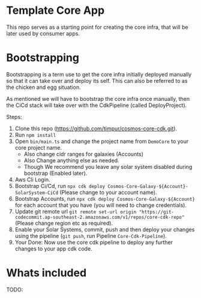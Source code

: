 # Template Core App

This repo serves as a starting point for creating the core infra, that will be later used by consumer apps.

# Bootstrapping

Bootstrapping is a term use to get the core infra initially deployed manually so that it can take over and deploy its self. This can also be referred to as the chicken and egg situation.

As mentioned we will have to bootstrap the core infra once manually, then the CiCd stack will take over with the CdkPipeline (called DeployProject).

Steps:

1. Clone this repo (https://github.com/timpur/cosmos-core-cdk.git).
2. Run `npm install`
3. Open `bin/main.ts` and change the project name from `DemoCore` to your core project name.
   - Also change cidr ranges for galaxies (Accounts)
   - Also Change anything else as needed.
   - Though We recommend you leave any solar system disabled during bootstrap (Enabled later).
4. Aws Cli Login.
5. Bootstrap Ci/Cd, run `npx cdk deploy Cosmos-Core-Galaxy-${Account}-SolarSystem-CiCd` (Please change to your account name).
6. Bootstrap Accounts, run `npx cdk deploy Cosmos-Core-Galaxy-${Account}` for each account that you have (you will need to change credentials).
7. Update git remote url `git remote set-url origin "https://git-codecommit.ap-southeast-2.amazonaws.com/v1/repos/core-cdk-repo"` (Please change region etc as required).
8. Enable your Solar Systems, commit, push and then deploy your changes using the pipeline (`git push`, run Pipeline `Core-Cdk-Pipeline`).
9. Your Done: Now use the core cdk pipeline to deploy any further changes to your app cdk code.

# Whats included

TODO:
